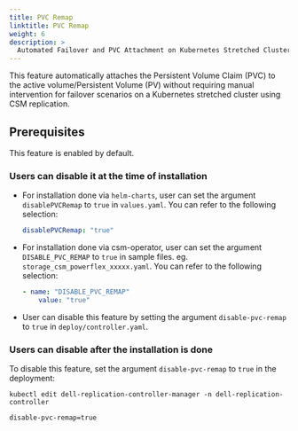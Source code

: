 ```yaml
---
title: PVC Remap
linktitle: PVC Remap
weight: 6
description: >
  Automated Failover and PVC Attachment on Kubernetes Stretched Clusters
---
```


This feature automatically attaches the Persistent Volume Claim (PVC) to the active volume/Persistent Volume (PV)
without requiring manual intervention for failover scenarios on a Kubernetes stretched cluster using CSM replication.

## Prerequisites

This feature is enabled by default.

### Users can disable it at the time of installation

* For installation done via `helm-charts`, user can set the argument `disablePVCRemap` to `true` in `values.yaml`. You can refer to the following selection:

    ```yaml
    disablePVCRemap: "true"
    ```

* For installation done via csm-operator, user can set the argument `DISABLE_PVC_REMAP` to `true` in sample files. eg. `storage_csm_powerflex_xxxxx.yaml`. You can refer to the following selection:

    ```yaml
    - name: "DISABLE_PVC_REMAP"
        value: "true"
    ```

* User can disable this feature by setting the argument `disable-pvc-remap` to `true` in `deploy/controller.yaml`.

### Users can disable after the installation is done

To disable this feature, set the argument `disable-pvc-remap` to `true` in the deployment:

```shell
kubectl edit dell-replication-controller-manager -n dell-replication-controller
```

```shell
disable-pvc-remap=true
```
